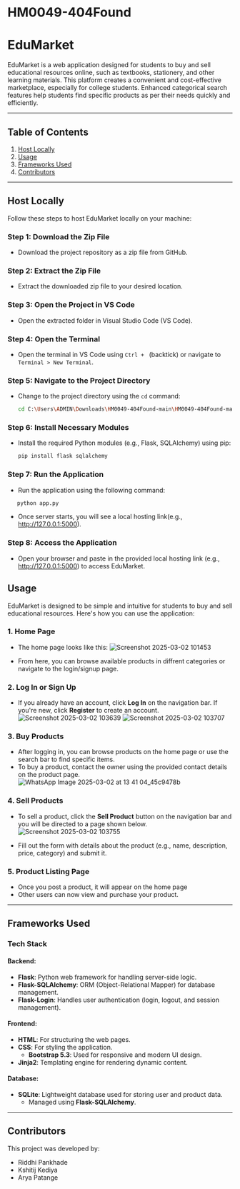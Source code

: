 # HM0049-404Found
# EduMarket

EduMarket is a web application designed for students to buy and sell educational resources online, such as textbooks, stationery, and other learning materials. This platform creates a convenient and cost-effective marketplace, especially for college students. Enhanced categorical search features help students find specific products as per their needs quickly and efficiently.

---

## Table of Contents
1. [Host Locally](#host-locally)
2. [Usage](#usage)
3. [Frameworks Used](#frameworks-used)
4. [Contributors](#contributors)

---

## Host Locally
Follow these steps to host EduMarket locally on your machine:

### Step 1: Download the Zip File
- Download the project repository as a zip file from GitHub.

### Step 2: Extract the Zip File
- Extract the downloaded zip file to your desired location.

### Step 3: Open the Project in VS Code
- Open the extracted folder in Visual Studio Code (VS Code).

### Step 4: Open the Terminal
- Open the terminal in VS Code using `Ctrl + ` (backtick) or navigate to `Terminal > New Terminal`.

### Step 5: Navigate to the Project Directory
- Change to the project directory using the `cd` command:
  ```bash
  cd C:\Users\ADMIN\Downloads\HM0049-404Found-main\HM0049-404Found-main
  
### Step 6: Install Necessary Modules
- Install the required Python modules (e.g., Flask, SQLAlchemy) using pip:
  ```bash
  pip install flask sqlalchemy

### Step 7: Run the Application
- Run the application using the following command:
 ```bash
    python app.py
```
- Once server starts, you will see a local hosting link(e.g., http://127.0.0.1:5000).

### Step 8: Access the Application 
- Open your browser and paste in the provided local hosting link (e.g., http://127.0.0.1:5000) to access EduMarket.

## Usage

EduMarket is designed to be simple and intuitive for students to buy and sell educational resources. Here's how you can use the application:

### 1. Home Page
- The home page looks like this:
![Screenshot 2025-03-02 101453](https://github.com/user-attachments/assets/526b5fb3-1442-40f9-813a-498fdc672436)

- From here, you can browse available products in diffrent categories or navigate to the login/signup page.

### 2. Log In or Sign Up
- If you already have an account, click **Log In** on the navigation bar. If you're new, click **Register** to create an account.
![Screenshot 2025-03-02 103639](https://github.com/user-attachments/assets/a4ec9628-016d-4517-871e-151582976818)
![Screenshot 2025-03-02 103707](https://github.com/user-attachments/assets/793362ab-ae9e-47d9-b4b5-1f1fe4fe30a7)

### 3. Buy Products
- After logging in, you can browse products on the home page or use the search bar to find specific items.
- To buy a product, contact the owner using the provided contact details on the product page.
![WhatsApp Image 2025-03-02 at 13 41 04_45c9478b](https://github.com/user-attachments/assets/cdec1ca4-424e-4c80-bd94-9bd5c10f4cbd)

### 4. Sell Products
- To sell a product, click the **Sell Product** button on the navigation bar and you will be directed to a page shown below.
![Screenshot 2025-03-02 103755](https://github.com/user-attachments/assets/effe21a5-6359-4ae4-ae35-ca3354d720c5)

- Fill out the form with details about the product (e.g., name, description, price, category) and submit it.

### 5. Product Listing Page
- Once you post a product, it will appear on the home page
- Other users can now view and purchase your product.

---
## Frameworks Used

### Tech Stack
#### Backend:
- **Flask**: Python web framework for handling server-side logic.
- **Flask-SQLAlchemy**: ORM (Object-Relational Mapper) for database management.
- **Flask-Login**: Handles user authentication (login, logout, and session management).

#### Frontend:
- **HTML**: For structuring the web pages.
- **CSS**: For styling the application.
  - **Bootstrap 5.3**: Used for responsive and modern UI design.
- **Jinja2**: Templating engine for rendering dynamic content.

#### Database:
- **SQLite**: Lightweight database used for storing user and product data.
  - Managed using **Flask-SQLAlchemy**.

---
## Contributors

This project was developed by:
- Riddhi Pankhade
- Kshitij Kediya
- Arya Patange
